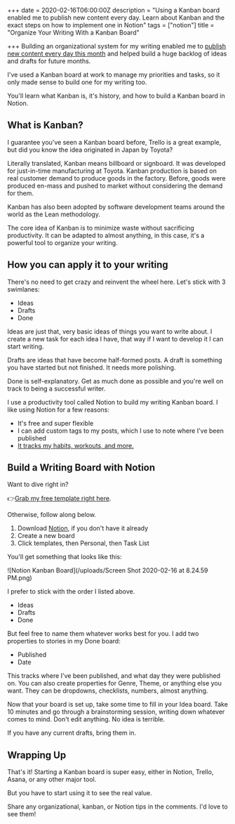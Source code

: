 +++
date = 2020-02-16T06:00:00Z
description = "Using a Kanban board enabled me to publish new content every day. Learn about Kanban and the exact steps on how to implement one in Notion"
tags = ["notion"]
title = "Organize Your Writing With a Kanban Board"

+++
Building an organizational system for my writing enabled me to [publish new content every day this month](https://nicklafferty.com/blog/why-im-publishing-new-content-every-day-in-february/) and helped build a huge backlog of ideas and drafts for future months.

I've used a Kanban board at work to manage my priorities and tasks, so it only made sense to build one for my writing too.

You'll learn what Kanban is, it's history, and how to build a Kanban board in Notion.

## What is Kanban?

I guarantee you've seen a Kanban board before, Trello is a great example, but did you know the idea originated in Japan by Toyota?

Literally translated, Kanban means billboard or signboard. It was developed for just-in-time manufacturing at Toyota. Kanban production is based on real customer demand to produce goods in the factory. Before, goods were produced en-mass and pushed to market without considering the demand for them.

Kanban has also been adopted by software development teams around the world as the Lean methodology.

The core idea of Kanban is to minimize waste without sacrificing productivity. It can be adapted to almost anything, in this case, it's a powerful tool to organize your writing.

## How you can apply it to your writing

There's no need to get crazy and reinvent the wheel here. Let's stick with 3 swimlanes:

* Ideas
* Drafts
* Done

Ideas are just that, very basic ideas of things you want to write about. I create a new task for each idea I have, that way if I want to develop it I can start writing.

Drafts are ideas that have become half-formed posts. A draft is something you have started but not finished. It needs more polishing.

Done is self-explanatory. Get as much done as possible and you're well on track to being a successful writer.

I use a productivity tool called Notion to build my writing Kanban board. I like using Notion for a few reasons:

* It's free and super flexible
* I can add custom tags to my posts, which I use to note where I've been published
* [It tracks my habits, workouts, and more.](https://nicklafferty.com/blog/how-i-ve-started-using-notion-to-track-my-life/)

## Build a Writing Board with Notion

Want to dive right in?

👉[Grab my free template right here](https://www.notion.so/nicklafferty/ab5a03df5e6a4d7fb0974194d5bd8b02?v=29f900c7b13d4e2d897418970ca78b86).

Otherwise, follow along below.

1. Download [Notion](http://notion.so), if you don't have it already
2. Create a new board
3. Click templates, then Personal, then Task List

You'll get something that looks like this:

![Notion Kanban Board](/uploads/Screen Shot 2020-02-16 at 8.24.59 PM.png)

I prefer to stick with the order I listed above.

* Ideas
* Drafts
* Done

But feel free to name them whatever works best for you. I add two properties to stories in my Done board:

* Published
* Date

This tracks where I've been published, and what day they were published on. You can also create properties for Genre, Theme, or anything else you want. They can be dropdowns, checklists, numbers, almost anything.

Now that your board is set up, take some time to fill in your Idea board. Take 10 minutes and go through a brainstorming session, writing down whatever comes to mind. Don't edit anything. No idea is terrible.

If you have any current drafts, bring them in.

## Wrapping Up

That's it! Starting a Kanban board is super easy, either in Notion, Trello, Asana, or any other major tool.

But you have to start using it to see the real value.

Share any organizational, kanban, or Notion tips in the comments. I'd love to see them!